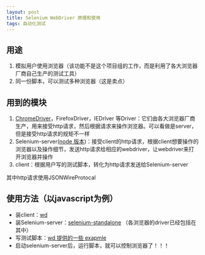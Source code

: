 ```yaml
---
layout: post
title: Selenium WebDriver 原理和使用
tags: 自动化测试
---
```


## 用途

1. 模拟用户使用浏览器（该功能不是这个项目组的工作，而是利用了各大浏览器厂商自己生产的测试工具）
2. 同一份脚本，可以测试多种浏览器（这是卖点）

## 用到的模块

1. [ChromeDriver](https://sites.google.com/a/chromium.org/chromedriver/)，FirefoxDriver，IEDriver 等Driver：它们由各大浏览器厂商生产，用来接受http请求，然后根据请求来操作浏览器。可以看做是server，但是接受http请求的规矩不一样
2. Selenium-server([node 版本](https://www.npmjs.com/package/selenium-standalone))：接受client的http请求，根据client想要操作的浏览器以及操作细节，发送http请求给相应的webdriver，让webdriver来打开浏览器并操作
3. client：根据用户写的测试脚本，转化为http请求发送给Selenium-server

其中http请求使用JSONWireProtocal

## 使用方法（以javascript为例）

- 装client：[wd](https://github.com/admc/wd)
- 装Selenium-server：[selenium-standalone](https://www.npmjs.com/package/selenium-standalone) （各浏览器的driver已经包括在其中）
- 写测试脚本：[wd 提供的一些 exapmle](https://github.com/admc/wd/tree/master/examples)
- 启动selenium-server后，运行脚本，就可以控制浏览器了！！！